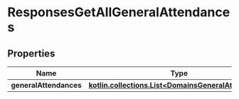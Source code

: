 
# ResponsesGetAllGeneralAttendances

## Properties
| Name | Type | Description | Notes |
| ------------ | ------------- | ------------- | ------------- |
| **generalAttendances** | [**kotlin.collections.List&lt;DomainsGeneralAttendance&gt;**](DomainsGeneralAttendance.md) |  |  |



